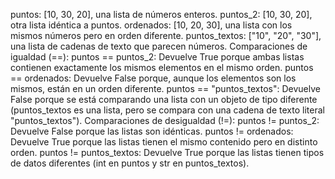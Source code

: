 puntos: [10, 30, 20], una lista de números enteros.
puntos_2: [10, 30, 20], otra lista idéntica a puntos.
ordenados: [10, 20, 30], una lista con los mismos números pero en orden diferente.
puntos_textos: ["10", "20", "30"], una lista de cadenas de texto que parecen números.
 Comparaciones de igualdad (==):
puntos == puntos_2: Devuelve True porque ambas listas contienen exactamente los mismos elementos en el mismo orden.
puntos == ordenados: Devuelve False porque, aunque los elementos son los mismos, están en un orden diferente.
puntos == "puntos_textos": Devuelve False porque se está comparando una lista con un objeto de tipo diferente (puntos_textos es una lista, pero se compara con una cadena de texto literal "puntos_textos").
 Comparaciones de desigualdad (!=):
puntos != puntos_2: Devuelve False porque las listas son idénticas.
puntos != ordenados: Devuelve True porque las listas tienen el mismo contenido pero en distinto orden.
puntos != puntos_textos: Devuelve True porque las listas tienen tipos de datos diferentes (int en puntos y str en puntos_textos).
